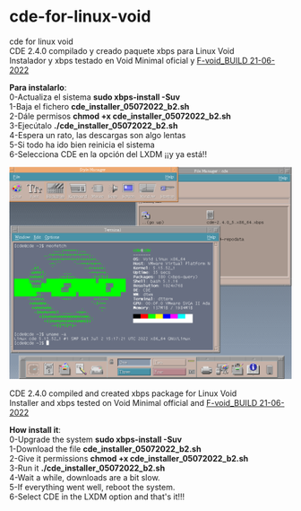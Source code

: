 # cde-for-linux-void
cde for linux void</br>
CDE 2.4.0 compilado y creado paquete xbps para Linux Void</br>
Instalador y xbps testado en Void Minimal oficial y <a href="https://archive.org/details/void-live-x86_64-20220621-lxqt">F-void_BUILD 21-06-2022</a></br>


<b>Para instalarlo</b>: </br>
0-Actualiza el sistema <b>sudo xbps-install -Suv</b></br>
1-Baja el fichero <b>cde_installer_05072022_b2.sh</b></br>
2-Dále permisos <b>chmod +x cde_installer_05072022_b2.sh</b> </br>
3-Ejecútalo <b>./cde_installer_05072022_b2.sh</b></br>
4-Espera un rato, las descargas son algo lentas</br>
5-Si todo ha ido bien reinicia el sistema</br>
6-Selecciona CDE en la opción del LXDM ¡¡y ya está!!</br>

![Screenshot](https://github.com/johna23-lab/cde-for-linux-void/blob/main/cde-2022-07-05.png?raw=true)

CDE 2.4.0 compiled and created xbps package for Linux Void</br>
Installer and xbps tested on Void Minimal official and <a href="https://archive.org/details/void-live-x86_64-20220621-lxqt">F-void_BUILD 21-06-2022</a></br>

<b>How install it</b>: </br>
0-Upgrade the system <b>sudo xbps-install -Suv</b></br>
1-Download the file <b>cde_installer_05072022_b2.sh</b></br>
2-Give it permissions <b>chmod +x cde_installer_05072022_b2.sh</b> </br>
3-Run it <b>./cde_installer_05072022_b2.sh</b></br>
4-Wait a while, downloads are a bit slow.</br>
5-If everything went well, reboot the system.</br>
6-Select CDE in the LXDM option and that's it!!!
